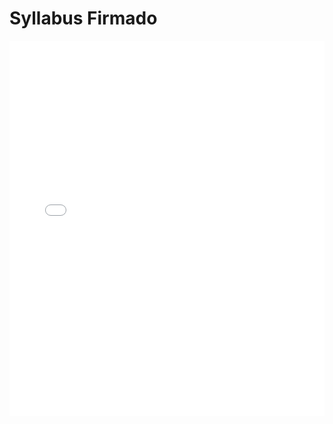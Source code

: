 # Syllabus Firmado



<embed src="../recursos/archivos/syllabus.pdf" type="application/pdf" width="100%" height="600px" />


